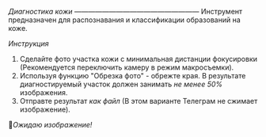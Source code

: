 *Диагностика кожи*
——————————————————
Инструмент предназначен для распознавания и классификации образований на коже.

*Инструкция*
1. Сделайте фото участка кожи с минимальная дистанции фокусировки (Рекомендуется переключить камеру в режим макросъемки).
2. Используя функцию "Обрезка фото" - обрежте края. В результате диагностируемый участок должен занимать *не менее 50%* изображения.
2. Отправте результат *как файл* (В этом варианте Телеграм не сжимает изображение).

🔄_Ожидаю изображение!_